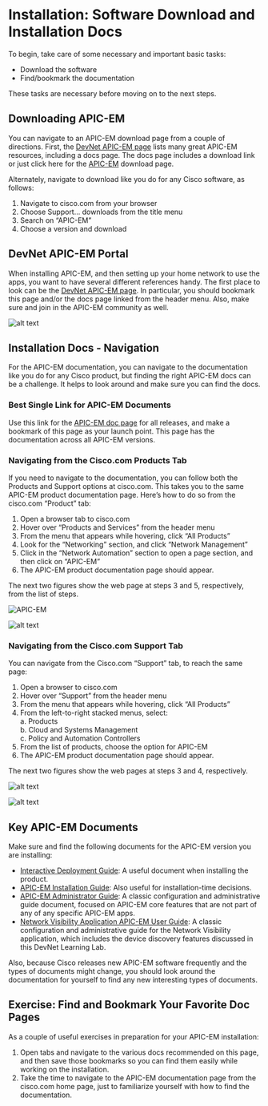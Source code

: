# Installation: Software Download and Installation Docs
To begin, take care of some necessary and important basic tasks: 
* Download the software
* Find/bookmark the documentation 

These tasks are necessary before moving on to the next steps. 

## Downloading APIC-EM
You can navigate to an APIC-EM download page from a couple of directions. First, the [DevNet APIC-EM page](https://developer.cisco.com/site/apic-em/) lists many great APIC-EM resources, including a docs page. The docs page includes a download link or just click here for the [APIC-EM](https://developer.cisco.com/fileMedia/download/ff4eb410-6a49-40b7-ba27-ce4685c54254) download page.

Alternately, navigate to download like you do for any Cisco software, as follows:
1.	Navigate to cisco.com from your browser
2.	Choose Support… downloads from the title menu
3.	Search on “APIC-EM”
4.	Choose a version and download

## DevNet APIC-EM Portal
When installing APIC-EM, and then setting up your home network to use the apps, you want to have several different references handy. The first place to look can be the [DevNet APIC-EM page](https://developer.cisco.com/site/apic-em/). In particular, you should bookmark this page and/or the docs page linked from the header menu. Also, make sure and join in the APIC-EM community as well.  

![alt text](/posts/files/01-apic-03-apic-install-discovery/assets/images/apic-3-02.png)

## Installation Docs - Navigation
For the APIC-EM documentation, you can navigate to the documentation like you do for any Cisco product, but finding the right APIC-EM docs can be a challenge. It helps to look around and make sure you can find the docs.

### Best Single Link for APIC-EM Documents
Use this link for the [APIC-EM doc page](http://www.cisco.com/c/en/us/support/cloud-systems-management/one-enterprise-network-controller/tsd-products-support-series-home.html) for all releases, and make a bookmark of this page as your launch point. This page has the documentation across all APIC-EM versions.

### Navigating from the Cisco.com Products Tab
If you need to navigate to the documentation, you can follow both the Products and Support options at cisco.com. This takes you to the same APIC-EM product documentation page. Here’s how to do so from the cisco.com “Product” tab:
1.	Open a browser tab to cisco.com
2.	Hover over “Products and Services” from the header menu
3.	From the menu that appears while hovering, click “All Products”
4.	Look for the “Networking” section, and click “Network Management”
5.	Click in the “Network Automation” section to open a page section, and then click on “APIC-EM”
6.	The APIC-EM product documentation page should appear.

The next two figures show the web page at steps 3 and 5, respectively, from the list of steps.  

![APIC-EM](/posts/files/01-apic-03-apic-install-discovery/assets/images/apic-3-03.png)

![alt text](/posts/files/01-apic-03-apic-install-discovery/assets/images/apic-3-04.png)


### Navigating from the Cisco.com Support Tab
You can navigate from the Cisco.com “Support” tab, to reach the same page:
1.	Open a browser to cisco.com
2.	Hover over “Support” from the header menu
3.	From the menu that appears while hovering, click “All Products”
4.	From the left-to-right stacked menus, select:  
 a.	Products  
 b.	Cloud and Systems Management  
 c.	Policy and Automation Controllers  
5.	From the list of products, choose the option for APIC-EM
6.	The APIC-EM product documentation page should appear.

The next two figures show the web pages at steps 3 and 4, respectively.

![alt text](/posts/files/01-apic-03-apic-install-discovery/assets/images/apic-3-05.png)

![alt text](/posts/files/01-apic-03-apic-install-discovery/assets/images/apic-3-06.png)

## Key APIC-EM Documents
Make sure and find the following documents for the APIC-EM version you are installing:

- [Interactive Deployment Guide](http://demand.cisco.com/APIC-EM_Deploy): A useful document when installing the product.  
- [APIC-EM Installation Guide](http://www.cisco.com/c/en/us/support/cloud-systems-management/one-enterprise-network-controller/products-installation-guides-list.html): Also useful for installation-time decisions.  
- [APIC-EM Administrator Guide](http://www.cisco.com/c/en/us/support/cloud-systems-management/one-enterprise-network-controller/products-installation-and-configuration-guides-list.html): A classic configuration and administrative guide document, focused on APIC-EM core features that are not part of any of any specific APIC-EM apps.  
- [Network Visibility Application APIC-EM User Guide](http://www.cisco.com/c/en/us/td/docs/cloud-systems-management/application-policy-infrastructure-controller-enterprise-module/1-5-x/network_visibility/user-guide/b_Cisco_Network_Visibility_User_Guide_1_5_0_x.html): A classic configuration and administrative guide for the Network Visibility application, which includes the device discovery features discussed in this DevNet Learning Lab.

Also, because Cisco releases new APIC-EM software frequently and the types of documents might change, you should look around the documentation for yourself to find any new interesting types of documents.

## Exercise: Find and Bookmark Your Favorite Doc Pages
As a couple of useful exercises in preparation for your APIC-EM installation:
1.	Open tabs and navigate to the various docs recommended on this page, and then save those bookmarks so you can find them easily while working on the installation.
2.	Take the time to navigate to the APIC-EM documentation page from the cisco.com home page, just to familiarize yourself with how to find the documentation.


 
